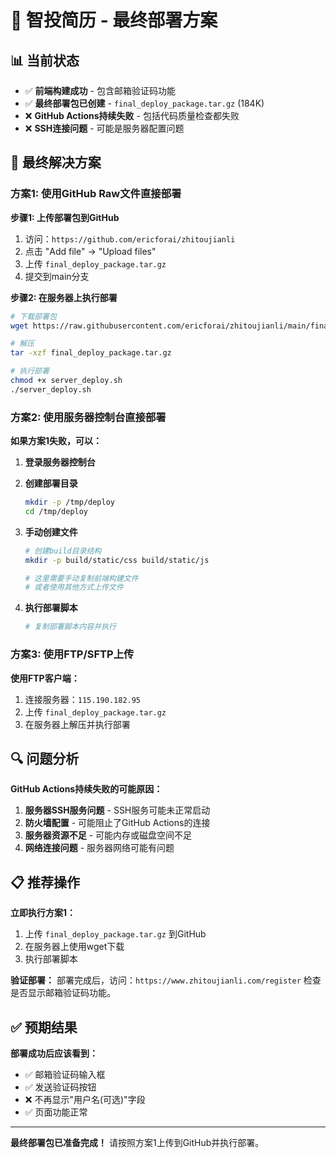 # 🚀 智投简历 - 最终部署方案

## 📊 当前状态
- ✅ **前端构建成功** - 包含邮箱验证码功能
- ✅ **最终部署包已创建** - `final_deploy_package.tar.gz` (184K)
- ❌ **GitHub Actions持续失败** - 包括代码质量检查都失败
- ❌ **SSH连接问题** - 可能是服务器配置问题

## 🎯 最终解决方案

### 方案1: 使用GitHub Raw文件直接部署

**步骤1: 上传部署包到GitHub**
1. 访问：`https://github.com/ericforai/zhitoujianli`
2. 点击 "Add file" → "Upload files"
3. 上传 `final_deploy_package.tar.gz`
4. 提交到main分支

**步骤2: 在服务器上执行部署**
```bash
# 下载部署包
wget https://raw.githubusercontent.com/ericforai/zhitoujianli/main/final_deploy_package.tar.gz

# 解压
tar -xzf final_deploy_package.tar.gz

# 执行部署
chmod +x server_deploy.sh
./server_deploy.sh
```

### 方案2: 使用服务器控制台直接部署

**如果方案1失败，可以：**

1. **登录服务器控制台**
2. **创建部署目录**
   ```bash
   mkdir -p /tmp/deploy
   cd /tmp/deploy
   ```

3. **手动创建文件**
   ```bash
   # 创建build目录结构
   mkdir -p build/static/css build/static/js
   
   # 这里需要手动复制前端构建文件
   # 或者使用其他方式上传文件
   ```

4. **执行部署脚本**
   ```bash
   # 复制部署脚本内容并执行
   ```

### 方案3: 使用FTP/SFTP上传

**使用FTP客户端：**
1. 连接服务器：`115.190.182.95`
2. 上传 `final_deploy_package.tar.gz`
3. 在服务器上解压并执行部署

## 🔍 问题分析

**GitHub Actions持续失败的可能原因：**
1. **服务器SSH服务问题** - SSH服务可能未正常启动
2. **防火墙配置** - 可能阻止了GitHub Actions的连接
3. **服务器资源不足** - 可能内存或磁盘空间不足
4. **网络连接问题** - 服务器网络可能有问题

## 📋 推荐操作

**立即执行方案1：**
1. 上传 `final_deploy_package.tar.gz` 到GitHub
2. 在服务器上使用wget下载
3. 执行部署脚本

**验证部署：**
部署完成后，访问：`https://www.zhitoujianli.com/register`
检查是否显示邮箱验证码功能。

## ✅ 预期结果

**部署成功后应该看到：**
- ✅ 邮箱验证码输入框
- ✅ 发送验证码按钮
- ❌ 不再显示"用户名(可选)"字段
- ✅ 页面功能正常

---

**最终部署包已准备完成！** 请按照方案1上传到GitHub并执行部署。
